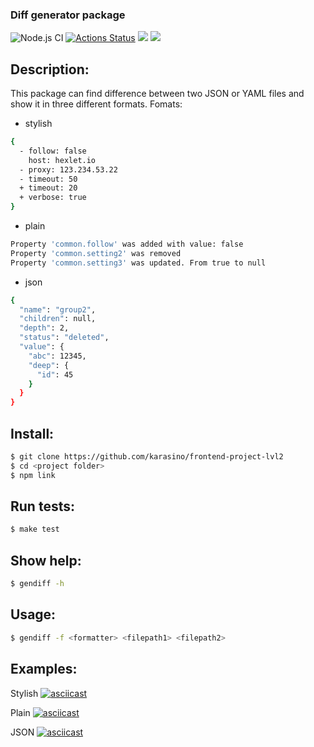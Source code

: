 ### Diff generator package
![Node.js CI](https://github.com/karasino/frontend-project-lvl2/workflows/Node.js%20CI/badge.svg)
[![Actions Status](https://github.com/karasino/frontend-project-lvl2/workflows/hexlet-check/badge.svg)](https://github.com/karasino/frontend-project-lvl2/actions)
<a href="https://codeclimate.com/github/karasino/frontend-project-lvl2/maintainability"><img src="https://api.codeclimate.com/v1/badges/03a350e1b4dc0141fb64/maintainability" /></a>
<a href="https://codeclimate.com/github/karasino/frontend-project-lvl2/test_coverage"><img src="https://api.codeclimate.com/v1/badges/03a350e1b4dc0141fb64/test_coverage" /></a>

## Description:
This package can find difference between two JSON or YAML files and show it in three different formats.
Fomats:
- stylish
```sh
{
  - follow: false
    host: hexlet.io
  - proxy: 123.234.53.22
  - timeout: 50
  + timeout: 20
  + verbose: true
}
```
- plain
```sh
Property 'common.follow' was added with value: false
Property 'common.setting2' was removed
Property 'common.setting3' was updated. From true to null
```
- json
```sh
{
  "name": "group2",
  "children": null,
  "depth": 2,
  "status": "deleted",
  "value": {
    "abc": 12345,
    "deep": {
      "id": 45
    }
  }
}
```

## Install:
```sh
$ git clone https://github.com/karasino/frontend-project-lvl2
$ cd <project folder>
$ npm link
```

## Run tests:
```sh
$ make test
```

## Show help:
```sh
$ gendiff -h
```

## Usage:
```sh
$ gendiff -f <formatter> <filepath1> <filepath2>
```

## Examples:

Stylish
[![asciicast](https://asciinema.org/a/h8dLtiQUSAN5gwgU0tYeBIs5x.svg)](https://asciinema.org/a/h8dLtiQUSAN5gwgU0tYeBIs5x)

Plain
[![asciicast](https://asciinema.org/a/oxi1HLeSDag4DLR5xcvD49xCZ.svg)](https://asciinema.org/a/oxi1HLeSDag4DLR5xcvD49xCZ)

JSON
[![asciicast](https://asciinema.org/a/ircKOyBek6lk8dgYErkM9pSl7.svg)](https://asciinema.org/a/ircKOyBek6lk8dgYErkM9pSl7)